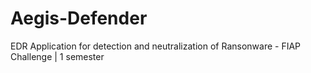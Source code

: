 # Aegis-Defender
 EDR Application for detection and neutralization of Ransonware - FIAP Challenge | 1 semester
